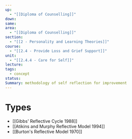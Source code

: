 ```yaml
---
up:
  - "[[Diploma of Counselling]]"
down: 
same: 
area:
  - "[[Diploma of Counselling]]"
section:
  - "[[2 - Personality and Learning Theories]]"
course:
  - "[[2.4 - Provide Loss and Grief Support]]"
unit:
  - "[[2.4.4 - Care for Self]]"
lecture: 
tags:
  - concept
status: 
Summary: methodology of self reflection for improvement
---
```

# Types
- [[Gibbs' Reflective Cycle 1988]]
- [[Atikins and Murphy Reflective Model 1994]]
- [[Burton's Reflective Model 1970]]